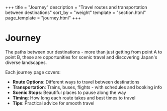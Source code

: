 +++
title = "Journey"
description = "Travel routes and transportation between destinations"
sort_by = "weight"
template = "section.html"
page_template = "journey.html"
+++

# Journey

The paths between our destinations - more than just getting from point A to point B, these are opportunities for scenic travel and discovering Japan's diverse landscapes.

Each journey page covers:
- **Route Options**: Different ways to travel between destinations
- **Transportation**: Trains, buses, flights - with schedules and booking info
- **Scenic Stops**: Beautiful places to pause along the way
- **Timing**: How long each route takes and best times to travel
- **Tips**: Practical advice for smooth travel